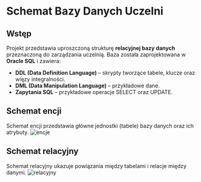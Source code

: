# Schemat Bazy Danych Uczelni

## Wstęp
Projekt przedstawia uproszczoną strukturę **relacyjnej bazy danych** przeznaczoną do zarządzania uczelnią. Baza została zaprojektowana w **Oracle SQL** i zawiera:
- **DDL (Data Definition Language)** – skrypty tworzące tabele, klucze oraz więzy integralności.
- **DML (Data Manipulation Language)** – przykładowe dane.
- **Zapytania SQL** – przykładowe operacje SELECT oraz UPDATE.

## Schemat encji
Schemat encji przedstawia główne jednostki (tabele) bazy danych oraz ich atrybuty.
![encje](https://github.com/user-attachments/assets/59a3ff80-e74d-4100-ad41-9fac2b48b707)


## Schemat relacyjny
Schemat relacyjny ukazuje powiązania między tabelami i relacje między danymi.
![relacyjny](https://github.com/user-attachments/assets/4a997b60-b253-4e4f-8b25-e8fc953a36f4)
